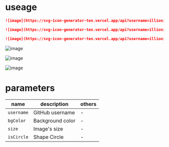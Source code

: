 # useage

```md
![image](https://svg-icon-generator-ten.vercel.app/api?username=illionillion)

![image](https://svg-icon-generator-ten.vercel.app/api?username=illionillion&size=200&bgColor=red)

![image](https://svg-icon-generator-ten.vercel.app/api?username=illionillion&size=200&bgColor=pink&isCircle=true)
```

![image](https://svg-icon-generator-ten.vercel.app/api?username=illionillion)

![image](https://svg-icon-generator-ten.vercel.app/api?username=illionillion&size=200&bgColor=red)

![image](https://svg-icon-generator-ten.vercel.app/api?username=illionillion&size=200&bgColor=pink&isCircle=true)

# parameters

| name | description | others |
|--------|--------|--------|
| `username` | GitHub username | - |
| `bgColor` | Background color | - |
| `size` | Image's size | - | 
| `isCircle` | Shape Circle | - | 
